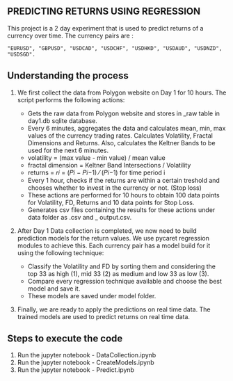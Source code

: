 ## PREDICTING RETURNS USING REGRESSION

This project is a 2 day experiment that is used to predict returns of a currency over time. The currency pairs are :

```
"EURUSD", "GBPUSD", "USDCAD", "USDCHF", "USDHKD", "USDAUD", "USDNZD", "USDSGD".
```

## Understanding the process

1) We first collect the data from Polygon website on Day 1 for 10 hours. The script performs the following actions:
    - Gets the raw data from Polygon website and stores in <currency>_raw table in day1.db sqlite database.
    - Every 6 minutes, aggregates the data and calculates mean, min, max values of the currency trading rates.
      Calculates Volatility, Fractal Dimensions and Returns. Also, calculates the Keltner Bands to be used for the next
      6 minutes.
    - volatility = (max value - min value) / mean value
    - fractal dimension = Keltner Band Intersections / Volatility
    - returns = 𝑟𝑖 = (𝑃𝑖 − 𝑃𝑖−1) ⁄ (𝑃𝑖−1) for time period i
    - Every 1 hour, checks if the returns are within a certain treshold and chooses whether to invest in the currency or
      not. (Stop loss)
    - These actions are performed for 10 hours to obtain 100 data points for Volatility, FD, Returns and 10 data points
      for Stop Loss.
    - Generates csv files containing the results for these actions under data folder as <currency>.csv and <currency>_
      output.csv.

2) After Day 1 Data collection is completed, we now need to build prediction models for the return values. We use
   pycaret regression modules to achieve this. Each currency pair has a model build for it using the following
   technique:
    - Classify the Volatility and FD by sorting them and considering the top 33 as high (1), mid 33 (2) as medium and
      low 33 as low (3).
    - Compare every regression technique available and choose the best model and save it.
    - These models are saved under model folder.

3) Finally, we are ready to apply the predictions on real time data. The trained models are used to predict returns on
   real time data.

## Steps to execute the code

1) Run the jupyter notebook - DataCollection.ipynb
2) Run the jupyter notebook - CreateModels.ipynb
3) Run the jupyter notebook - Predict.ipynb
